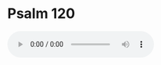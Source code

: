 # Psalm 120

<audio controls>
  <source src="https://openbible.com/audio/hays/BSB_19_Psa_120_H.mp3" type="audio/mp3" />
  <a href="https://openbible.com/audio/hays/BSB_19_Psa_120_H.mp3" download="https://openbible.com/audio/hays/BSB_19_Psa_120_H.mp3">Download MP3 audio</a>.
</audio>

<!--@include: @/bible/translations/bsb/19_psa/verses/120.md-->